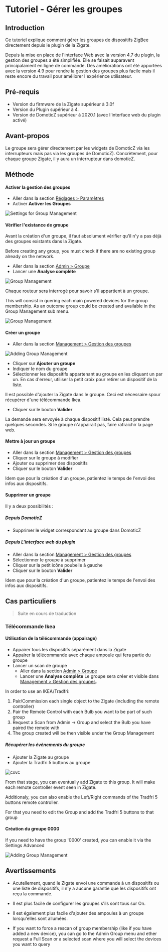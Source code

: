 # Tutoriel - Gérer les groupes


## Introduction

Ce tutoriel explique comment gérer les groupes de dispositifs ZigBee directement depuis le plugin de la Zigate.

Depuis la mise en place de l'interface Web avec la version 4.7 du plugin, la gestion des groupes a été simplifiée. Elle se faisait auparavent principalament en ligne de commande.
Des améliorations ont été apportées avec la version 4.9 pour rendre la gestion des groupes plus facile mais il reste encore du travail pour améliorer l'expérience utilisateur.


## Pré-requis

* Version du firmware de la Zigate supérieur à 3.0f
* Version du Plugin supérieur à 4.
* Version de DomoticZ supérieur à 2020.1 (avec l'interface web du plugin activé)

## Avant-propos

Le groupe sera gérer directement par les widgets de DomoticZ via les interrupteurs mais pas via les groupes de DomoticZ). Concrètement, pour chaque groupe Zigate, il y aura un interrupteur dans domoticZ. 


## Méthode

#### Activer la gestion des groupes

* Aller dans la section [Réglages > Paramètres](WebUI_Reglages.md#les-param%C3%A8tres)
* Activer __Activer les Groupes__

![Settings for Group Management](../Images/SettingsGroup.png)


#### Vérifier l'existance de groupe

Avant la création d'un groupe, il faut absolument vérifier qu'il n'y a pas déjà des groupes existants dans la Zigate.

Before creating any group, you must check if there are no existing group already on the network. 

* Aller dans la section [Admin > Groupe](WebUI_Admin.md#groupe)
* Lancer une __Analyse complète__

![Group Management](../Images/AdminGroupMenu.png)

Chaque routeur sera interrogé pour savoir s'il appartient à un groupe.

This will consist in quering each main powered devices for the group membership. As an outcome group could be created and available in the Group Management sub menu.

![Group Management](../Images/GroupManagementMenu.png)


#### Créer un groupe

* Aller dans la section [Management > Gestion des groupes](WebUI_Management.md#gestion-des-groupes)

![Adding Group Management](../Images/AddingGroup.png)

* Cliquer sur __Ajouter un groupe__
* Indiquer le nom du groupe
* Sélectionner les dispositifs appartenant au groupe en les cliquant un par un. En cas d'erreur, utiliser la petit croix pour retirer un dispositif de la liste.

Il est possible d'ajouter la Zigate dans le groupe. Ceci est nécessaire spour récupérer d'une télécommande Ikea.

* Cliquer sur le bouton __Valider__

La demande sera envoyée à chaque dispositif listé. Cela peut prendre quelques secondes.
Si le groupe n'appairait pas, faire rafraichir la page web.


#### Mettre à jour un groupe

* Aller dans la section [Management > Gestion des groupes](WebUI_Management.md#gestion-des-groupes)
* Cliquer sur le groupe à modifier
* Ajouter ou supprimer des dispositifs
* Cliquer sur le bouton __Valider__

Idem que pour la création d'un groupe, patientez le temps de l'envoi des infos aux dispositifs.


#### Supprimer un groupe

Il y a deux possibilités :

##### Depuis DomoticZ

* Supprimer le widget correspondant au groupe dans DomoticZ

##### Depuis L'interface web du plugin

* Aller dans la section [Management > Gestion des groupes](WebUI_Management.md#gestion-des-groupes)
* Sélectionner le groupe à supprimer
* Cliquer sur la petit icône poubelle à gauche
* Cliquer sur le bouton __Valider__

Idem que pour la création d'un groupe, patientez le temps de l'envoi des infos aux dispositifs.


## Cas particuliers

> Suite en cours de traduction

### Télécommande Ikea

#### Utilisation de la télécommande (appairage)

* Appairer tous les dispositifs séparément dans la Zigate
* Appairer la télécommande avec chaque ampoule qui fera partie du groupe
* Lancer un scan de groupe 
  * Aller dans la section [Admin > Groupe](WebUI_Admin.md#groupe)
  * Lancer une __Analyse complète__
Le groupe sera créer et visible dans [Management > Gestion des groupes](WebUI_Management.md#gestion-des-groupes).

In order to use an IKEA/Tradfri:
1. Pair/Commission each single object to the Zigate (including the remote controller)
1. Pair the Remote Control with each Bulb you want to be part of such group
1. Request a Scan from Admin -> Group and select the Bulb you have paired the remote with
1. The group created will be then visible under the Group Management

##### Récupérer les évènements du groupe

* Ajouter la Zigate au groupe
* Ajouter la Tradfri 5 buttons au groupe

![cxvc](https://user-images.githubusercontent.com/4406440/54182600-3ec50200-44a2-11e9-8be7-c2e6b15b4deb.png)

From that stage, you can eventually add Zigate to this group. It will make each remote controller event seen in Zigate. 

Additionaly, you can also enable the Left/Right commands of the Tradfri 5 buttons remote controller. 

For that you need to edit the Group and add the  Tradfri 5 buttons to that group

#### Création du groupe 0000

If you need to have the group '0000' created, you can enable it via the Settings Advanced


![Adding Group Management](../Images/SettingsGroup0000.png)

## Avertissements

* Acutellement, quand le Zigate envoi une commande à un dispositifs ou une liste de dispositifs, il n'y a aucune garantie que les dispositifs ont reçu la commande.
* Il est plus facile de configurer les groupes s'ils sont tous sur On.
* Il est également plus facile d'ajouter des ampoules à un groupe lorsqu'elles sont allumées.


* If you want to force a rescan of group membership (like if you have added a new device), you can go to the Admin Group menu and ether request a Full Scan or a selected scan where you will select the devices you want to query

